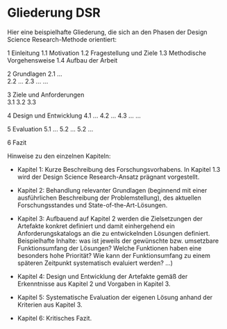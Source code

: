 # Gliederung DSR

Hier eine beispielhafte Gliederung, die sich an den Phasen der Design Science Research-Methode orientiert:


1 Einleitung
  1.1 Motivation
  1.2 Fragestellung und Ziele
  1.3 Methodische Vorgehensweise
  1.4 Aufbau der Arbeit

2 Grundlagen
  2.1 ...  
  2.2 ... 
  2.3 ... 
  ...

3 Ziele und Anforderungen   
  3.1 
  3.2
  3.3

4 Design und Entwicklung
  4.1 ...
  4.2 ...
  4.3 ...
  ...

5 Evaluation
  5.1 ...
  5.2 ...
  5.2 ...


6 Fazit


Hinweise zu den einzelnen Kapiteln:

- Kapitel 1: Kurze Beschreibung des Forschungsvorhabens. In Kapitel 1.3 wird der Design Science Research-Ansatz prägnant vorgestellt.   

- Kapitel 2: Behandlung relevanter Grundlagen (beginnend mit einer ausführlichen Beschreibung der Problemstellung), des aktuellen Forschungsstandes und State-of-the-Art-Lösungen.  

- Kapitel 3: Aufbauend auf Kapitel 2 werden die Zielsetzungen der Artefakte konkret definiert und damit einhergehend ein Anforderungskatalogs an die zu entwickelnden Lösungen definiert. Beispielhafte Inhalte: was ist jeweils der gewünschte bzw. umsetzbare Funktionsumfang der Lösungen? Welche Funktionen haben eine besonders hohe Priorität? Wie kann der Funktionsumfang zu einem späteren Zeitpunkt systematisch evaluiert werden? ...)

- Kapitel 4: Design und Entwicklung der Artefakte gemäß der Erkenntnisse aus Kapitel 2 und Vorgaben in Kapitel 3.

- Kapitel 5: Systematische Evaluation der eigenen Lösung anhand der Kriterien aus Kapitel 3.

- Kapitel 6: Kritisches Fazit.

